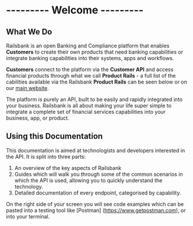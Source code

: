 # --------- Welcome ---------
## What We Do
Railsbank is an open Banking and Compliance platform that enables **Customers** to create their own products that need banking capabilities or integrate banking capabilities into their systems, apps and workflows.

**Customers** connect to the platform via the **Customer API** and access financial products through what we call **Product Rails** - a full list of the cabilities available via the Railsbank **Product Rails** can be seen below or on our [main website](https://www.railsbank.com/).

The platform is purely an API, built to be easily and rapidly integrated into your business. Railsbank is all about making your life super simple to integrate a complete set of financial services capabilities into your business, app, or product.

## Using this Documentation
This documentation is aimed at technologists and developers interested in the API. It is split into three parts:

1. An overview of the key aspects of Railsbank
2. Guides which will walk you through some of the common scenarios in which the API is used, allowing you to quickly understand the technology.
3. Detailed documentation of every endpoint, categorised by capability.

On the right side of your screen you will see code examples which can be pasted into a testing tool like [Postman] (https://www.getpostman.com), or into your terminal.  
